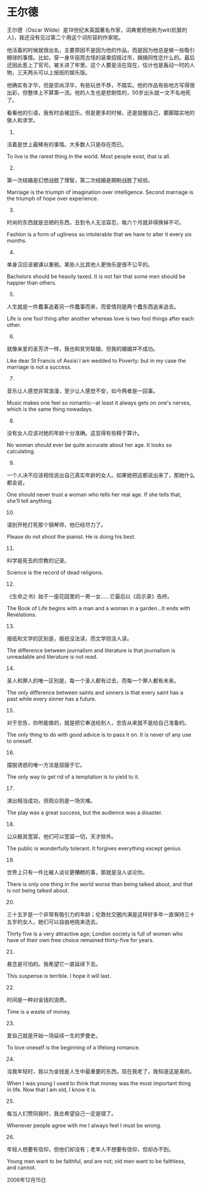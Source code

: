 # 王尔德

王尔德（Oscar Wilde）是19世纪末英国著名作家，词典里把他称为wit(机智的人)，我还没有见过第二个用这个词形容的作家呢。

他活着的时候就很出名，主要原因不是因为他的作品，而是因为他总是做一些吸引眼球的事情。比如，穿一身华丽而古怪的装束招摇过市，搞搞同性恋什么的。最后还因此惹上了官司，被关进了牢里。这个人要是活在现在，估计也是轰动一时的人物，三天两头可以上报纸的娱乐版。

他确实有才华，但是崇尚浮华，有些玩世不恭，不踏实。他的作品有些地方写得很出彩，但整体上不算第一流。他的人生也是悲剧性的，50岁出头就一文不名地死了。

看看他的引语，我有时会被逗乐，但是更多的时候，还是提醒自己，要脚踏实地的做人和求学。

1.

活着是世上最稀有的事情。大多数人只是存在而已。

To live is the rarest thing in the world. Most people exist, that is all.

2.

第一次结婚是幻想战胜了理智，第二次结婚是期盼战胜了经验。

Marriage is the triumph of imagination over intelligence. Second marriage is the triumph of hope over experience.

3.

时尚的东西就是丑陋的东西，丑到令人无法容忍，每六个月就非得换掉不可。

Fashion is a form of ugliness so intolerable that we have to alter it every six months.

4.

单身汉应该被课以重税。某些人比其他人更快乐是很不公平的。

Bachelors should be heavily taxed. It is not fair that some men should be happier than others.

5.

人生就是一件蠢事追着另一件蠢事而来，而爱情则是两个蠢东西追来追去。

Life is one fool thing after another whereas love is two fool things after each other.

6.

就像亲爱的圣芳济一样，我也和贫穷联姻，但我的婚姻并不成功。

Like dear St Francis of Assisi I am wedded to Poverty: but in my case the marriage is not a success.

7.

音乐让人感觉非常浪漫，至少让人感觉不安，如今两者是一回事。

Music makes one feel so romantic--at least it always gets on one's nerves, which is the same thing nowadays.

8.

没有女人应该对她的年龄十分准确。这显得有些精于算计。

No woman should ever be quite accurate about her age. It looks so calculating.

9.

一个人决不应该相信说出自己真实年龄的女人。如果她把这都说出来了，那她什么都会说。

One should never trust a woman who tells her real age. If she tells that, she'll tell anything.

10.

请别开枪打死那个钢琴师，他已经尽力了。

Please do not shoot the pianist. He is doing his best.

11.

科学是死去的宗教的记录。

Science is the record of dead religions.

12.

《生命之书》始于一座花园里的一男一女......它最后以《启示录》告终。

The Book of Life begins with a man and a woman in a garden...It ends with Revelations.

13.

报纸和文学的区别是，报纸没法读，而文学则没人读。

The difference between journalism and literature is that journalism is unreadable and literature is not read.

14.

圣人和罪人的唯一区别是，每一个圣人都有过去，而每一个罪人都有未来。

The only difference between saints and sinners is that every saint has a past while every sinner has a future.

15.

对于忠告，你所能做的，就是把它奉送给别人，忠告从来就不是给自己准备的。

The only thing to do with good advice is to pass it on. It is never of any use to oneself.

16.

摆脱诱惑的唯一方法是屈服于它。

The only way to get rid of a temptation is to yield to it.

17.

演出相当成功，但观众则是一场灾难。

The play was a great success, but the audience was a disaster.

18.

公众极其宽容，他们可以宽容一切，天才除外。

The public is wonderfully tolerant. It forgives everything except genius.

19.

世界上只有一件比被人谈论更糟糕的事，那就是没人谈论你。

There is only one thing in the world worse than being talked about, and that is not being talked about.

20.

三十五岁是一个非常有吸引力的年龄；伦敦社交圈内满是这样好多年一直保持三十五岁的女人，她们可以自由地挑来选去。

Thirty five is a very attractive age; London society is full of women who have of their own free choice remained thirty-five for years.

21.

悬念是可怕的。我希望它一直延续下去。

This suspense is terrible. I hope it will last.

22.

时间是一种对金钱的浪费。

Time is a waste of money.

23.

爱自己就是开始一场延续一生的罗曼史。

To love oneself is the beginning of a lifelong romance.

24.

当我年轻时，我以为金钱是人生中最重要的东西。现在我老了，我知道这是真的。

When I was young I used to think that money was the most important thing in life. Now that I am old, I know it is.

25.

每当人们赞同我时，我总希望自己一定是错了。

Whenever people agree with me I always feel I must be wrong.

26.

年轻人想要有信仰，但他们却没有；老年人不想要有信仰，但却办不到。

Young men want to be faithful, and are not; old men want to be faithless, and cannot.

2006年12月15日
